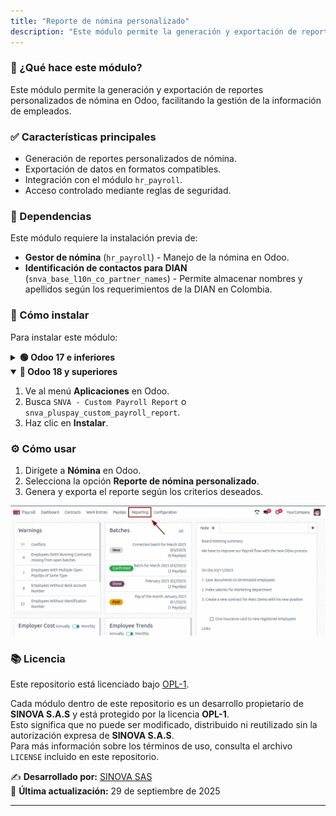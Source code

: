 ```yaml
---
title: "Reporte de nómina personalizado"
description: "Este módulo permite la generación y exportación de reportes personalizados de nómina en Odoo, facilitando la gestión de la información de empleados."
---
```


### 📌 ¿Qué hace este módulo?
Este módulo permite la generación y exportación de reportes personalizados de nómina en Odoo, facilitando la gestión de la información de empleados.

### ✅ Características principales
- Generación de reportes personalizados de nómina.
- Exportación de datos en formatos compatibles.
- Integración con el módulo `hr_payroll`.
- Acceso controlado mediante reglas de seguridad.

### 🔗 Dependencias
Este módulo requiere la instalación previa de:
- **Gestor de nómina** (`hr_payroll`) - Manejo de la nómina en Odoo.
- **Identificación de contactos para DIAN** (`snva_base_l10n_co_partner_names`) - Permite almacenar nombres y apellidos según los requerimientos de la DIAN en Colombia.

### 💪 Cómo instalar
Para instalar este módulo:
<details>
  <summary><strong>🟢 Odoo 17 e inferiores</strong></summary>

1. Ve al menú **Aplicaciones** en Odoo.
2. Busca `Reporte Nomina` o `nbt_reporte_nomina`.
3. Haz clic en **Instalar**.
</details>

<details open>
  <summary><strong>🔵 Odoo 18 y superiores</strong></summary>

1. Ve al menú **Aplicaciones** en Odoo.
2. Busca `SNVA - Custom Payroll Report` o `snva_pluspay_custom_payroll_report`.
3. Haz clic en **Instalar**.  
</details>

### ⚙️ Cómo usar
1. Dirígete a **Nómina** en Odoo.
2. Selecciona la opción **Reporte de nómina personalizado**.
3. Genera y exporta el reporte según los criterios deseados.

![Descripción del módulo](/src/assets/e_payroll/custom-report-payroll.gif)

### 📚 Licencia

Este repositorio está licenciado bajo [OPL-1](LICENSE).

Cada módulo dentro de este repositorio es un desarrollo propietario de **SINOVA S.A.S** y está protegido por la licencia **OPL-1**.  
Esto significa que no puede ser modificado, distribuido ni reutilizado sin la autorización expresa de **SINOVA S.A.S**.  
Para más información sobre los términos de uso, consulta el archivo `LICENSE` incluido en este repositorio.

✍️ **Desarrollado por:** [SINOVA SAS](https://www.sinova.co/)  
📅 **Última actualización:** 29 de septiembre de 2025

---